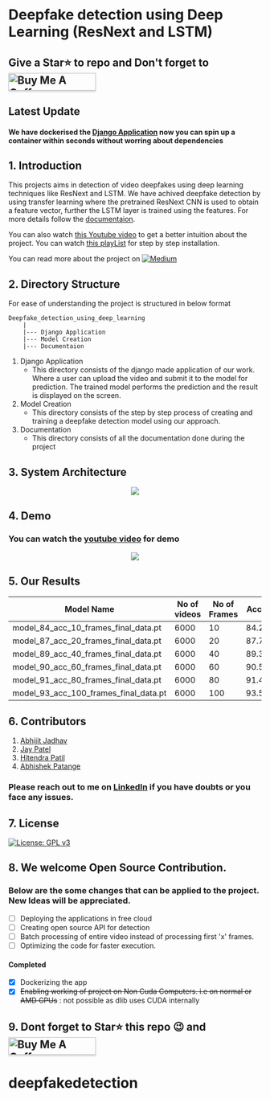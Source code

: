 # Deepfake detection using Deep Learning (ResNext and LSTM)

## Give a Star⭐ to repo and Don't forget to <a href="https://www.buymeacoffee.com/abhijitjadhav" target="_blank"><img src="https://www.buymeacoffee.com/assets/img/custom_images/orange_img.png" alt="Buy Me A Coffee" style="height: 35px !important;width: 174px !important;box-shadow: 0px 3px 2px 0px rgba(190, 190, 190, 0.5) !important;-webkit-box-shadow: 0px 3px 2px 0px rgba(190, 190, 190, 0.5) !important;" ></a> 

</a>

## Latest Update
#### We have dockerised the [Django Application](https://github.com/abhijitjadhav1998/Deepfake_detection_using_deep_learning/tree/master/Django%20Application) now you can spin up a container within seconds without worring about dependencies


## 1. Introduction
This projects aims in detection of video deepfakes using deep learning techniques like ResNext and LSTM. We have achived deepfake detection by using transfer learning where the pretrained ResNext CNN is used to obtain a feature vector, further the LSTM layer is trained using the features. For more details follow the [documentaion](https://github.com/abhijitjadhav1998/Deepfake_detection_using_deep_learning/tree/master/Documentation).

You can also watch [this Youtube video](https://www.youtube.com/watch?v=_q16aJTXVRE) to get a better intuition about the project.
You can watch [this playList](https://www.youtube.com/watch?v=quJ8Rv84oA0&list=PLNIj0dkfMA1FsD5xR4IEc8vdwr66_WExl) for step by step installation.

You can read more about the project on <a href="https://abhijithjadhav.medium.com/deepfake-video-detection-using-long-short-term-memory-df3674f83ecc" target="_blank"><img src="https://img.shields.io/badge/Medium-12100E?style=for-the-badge&logo=medium&logoColor=white" alt="Medium" /></a>&nbsp;


## 2. Directory Structure
For ease of understanding the project is structured in below format
```
Deepfake_detection_using_deep_learning
    |
    |--- Django Application
    |--- Model Creation
    |--- Documentaion
```
1. Django Application 
   - This directory consists of the django made application of our work. Where a user can upload the video and submit it to the model for prediction. The trained model performs the prediction and the result is displayed on the screen.
2. Model Creation
   - This directory consists of the step by step process of creating and training a deepfake detection model using our approach.
3. Documentation
   - This directory consists of all the documentation done during the project
   
## 3. System Architecture
<p align="center">
  <img src="https://github.com/abhijitjadhav1998/Deepfake_detection_using_deep_learning/blob/master/github_assets/System%20Architecture.png" />
</p>

## 4. Demo 
### You can watch the [youtube video](https://www.youtube.com/watch?v=_q16aJTXVRE&t=823s) for demo

<p align="center">
  <img src="https://github.com/abhijitjadhav1998/Deepfake_detection_using_deep_learning/blob/master/github_assets/fakegif.gif" />
</p>

## 5. Our Results

| Model Name | No of videos | No of Frames | Accuracy |
|------------|--------------|--------------|----------|
|model_84_acc_10_frames_final_data.pt |6000 |10 |84.21461|
|model_87_acc_20_frames_final_data.pt | 6000 |20 |87.79160|
|model_89_acc_40_frames_final_data.pt | 6000| 40 |89.34681|
|model_90_acc_60_frames_final_data.pt | 6000| 60 |90.59097 |
|model_91_acc_80_frames_final_data.pt | 6000 | 80 | 91.49818 |
|model_93_acc_100_frames_final_data.pt| 6000 | 100 | 93.58794|

## 6. Contributors
   1. [Abhijit Jadhav](https://www.linkedin.com/in/abhijitjadhav1998/)
   2. [Jay Patel](https://www.linkedin.com/in/jay-patel-396408155/)
   3. [Hitendra Patil](https://www.linkedin.com/in/hitendra-patil-95852613a/)
   4. [Abhishek Patange](https://www.linkedin.com/in/abhishek-patange-691406155/)
   
### Please reach out to me on [LinkedIn](https://www.linkedin.com/in/abhijitjadhav1998/) if you have doubts or you face any issues.


## 7. License

[![License: GPL v3](https://img.shields.io/badge/License-GPLv3-blue.svg)](https://www.gnu.org/licenses/gpl-3.0)

## 8. We welcome Open Source Contribution. 
### Below are the some changes that can be applied to the project. New Ideas will be appreciated.
- [ ] Deploying the applications in free cloud 
- [ ] Creating open source API for detection
- [ ] Batch processing of entire video instead of processing first 'x' frames.
- [ ] Optimizing the code for faster execution.
#### Completed 
- [X] Dockerizing the app
- [X] ~~Enabling working of project on Non Cuda Computers. i.e on normal or AMD GPUs~~ : not possible as dlib uses CUDA internally

## 9. Dont forget to Star⭐ this repo 😉 and  <a href="https://www.buymeacoffee.com/abhijitjadhav" target="_blank"><img src="https://www.buymeacoffee.com/assets/img/custom_images/orange_img.png" alt="Buy Me A Coffee" style="height: 35px !important;width: 174px !important;box-shadow: 0px 3px 2px 0px rgba(190, 190, 190, 0.5) !important;-webkit-box-shadow: 0px 3px 2px 0px rgba(190, 190, 190, 0.5) !important;" ></a> 
# deepfakedetection
